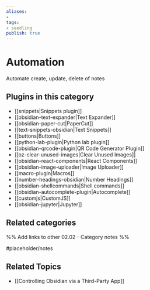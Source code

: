 ```yaml
---
aliases:
- 
tags: 
- seedling 
publish: true
---
```



# Automation

Automate create, update, delete of notes

## Plugins in this category

- [[snippets|Snippets plugin]]
- [[obsidian-text-expander|Text Expander]]
- [[obsidian-paper-cut|PaperCut]]
- [[text-snippets-obsidian|Text Snippets]]
- [[buttons|Buttons]]
- [[python-lab-plugin|Python lab plugin]]
- [[obsidian-qrcode-plugin|QR Code Generator Plugin]]
- [[oz-clear-unused-images|Clear Unused Images]]
- [[obsidian-react-components|React Components]]
- [[obsidian-image-uploader|Image Uploader]]
- [[macro-plugin|Macros]]
- [[number-headings-obsidian|Number Headings]]
- [[obsidian-shellcommands|Shell commands]]
- [[obsidian-autocomplete-plugin|Autocomplete]]
- [[customjs|CustomJS]]
- [[obsidian-jupyter|Jupyter]]

## Related categories

%% Add links to other 02.02 - Category notes %%

#placeholder/notes

## Related Topics
- [[Controlling Obsidian via a Third-Party App]]
